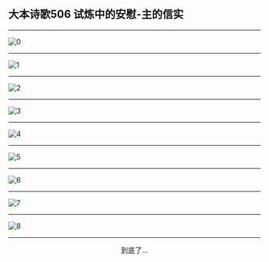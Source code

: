 
## 大本诗歌506 试炼中的安慰-主的信实
        
<div id="aplayer0"></div>

---

<img alt="0" data-original="https://cdn.jsdelivr.net/gh/k34869/shi/data/d0506/0">

---

<img alt="1" data-original="https://cdn.jsdelivr.net/gh/k34869/shi/data/d0506/1">

---

<img alt="2" data-original="https://cdn.jsdelivr.net/gh/k34869/shi/data/d0506/2">

---

<img alt="3" data-original="https://cdn.jsdelivr.net/gh/k34869/shi/data/d0506/3">

---

<img alt="4" data-original="https://cdn.jsdelivr.net/gh/k34869/shi/data/d0506/4">

---

<img alt="5" data-original="https://cdn.jsdelivr.net/gh/k34869/shi/data/d0506/5">

---

<img alt="6" data-original="https://cdn.jsdelivr.net/gh/k34869/shi/data/d0506/6">

---

<img alt="7" data-original="https://cdn.jsdelivr.net/gh/k34869/shi/data/d0506/7">

---

<img alt="8" data-original="https://cdn.jsdelivr.net/gh/k34869/shi/data/d0506/8">

---

<p style="text-align: center">到底了...</p>

<script src="/js/dist-view.js"></script>

<script>
MAIN.id = 'd0506';
        
const ap0 = new APlayer({
    container: document.getElementById('aplayer0'),
    volume: 1,
    loop: 'none',
    preload: 'none',
    audio: [{
        name: '大本诗歌506.mp3',
        artist: '大本诗歌',
        url: 'https://res.wx.qq.com/voice/getvoice?mediaid=MzI0NTk3MDM5M18yMjQ3NDkzODQx',
        cover: '/favicon'
    }]
});
</script>
